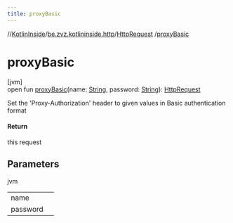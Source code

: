 ```yaml
---
title: proxyBasic
---
```

//[KotlinInside](../../../index.html)/[be.zvz.kotlininside.http](../index.html)/[HttpRequest](index.html)
/[proxyBasic](proxy-basic.html)

# proxyBasic

[jvm]\
open fun [proxyBasic](proxy-basic.html)(name: [String](https://docs.oracle.com/javase/7/docs/api/java/lang/String.html),
password: [String](https://docs.oracle.com/javase/7/docs/api/java/lang/String.html)): [HttpRequest](index.html)

Set the 'Proxy-Authorization' header to given values in Basic authentication format

#### Return

this request

## Parameters

jvm

| | |
|---|---|
| name |  |
| password |  |




